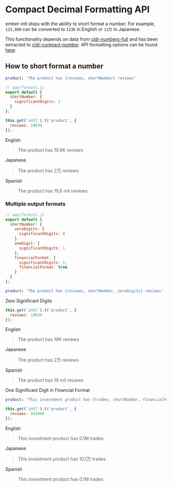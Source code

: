 Compact Decimal Formatting API
==============================================================================

ember-intl ships with the ability to short format a number.  For example, `123,000` can be
converted to `123K` in English or `12万` in Japanese.

This functionality depends on data from [cldr-numbers-full](https://github.com/unicode-cldr/cldr-numbers-full) and has been extracted
to [cldr-compact-number](https://github.com/snewcomer/cldr-compact-number).  API formatting options can be found [here](https://github.com/snewcomer/cldr-compact-number#usage).

## How to short format a number

```yaml
product: 'The product has {reviews, shortNumber} reviews'
```

```js
// app/formats.js
export default {
  shortNumber: {
    significantDigits: 1
  }
};
```

```js
this.get('intl').t('product', {
  reviews: 19634
});
```

English

> The product has 19.6K reviews

Japanese

> The product has 2万 reviews

Spanish

> The product has 19,6 mil reviews


### Multiple output formats

```js
// app/formats.js
export default {
  shortNumber: {
    zeroDigits: {
      significantDigits: 0
    },
    oneDigit: {
      significantDigits: 1
    },
    financialFormat: {
      significantDigits: 1,
      financialFormat: true
    }
  }
};
```

```yaml
product: 'The product has {reviews, shortNumber, zeroDigits} reviews'
```

Zero Significant Digits

```js
this.get('intl').t('product', {
  reviews: 19634
});
```

English

> The product has 19K reviews

Japanese

> The product has 2万 reviews

Spanish

> The product has 19 mil reviews


One Significant Digit in Financial Format

```yaml
product: 'This investment product has {trades, shortNumber, financialFormat} trades'
```
```js
this.get('intl').t('product', {
  reviews: 101000
});
```

English

> This investment product has 0.1M trades

Japanese

> This investment product has 10.1万 trades

Spanish

> This investment product has 0,1M trades
